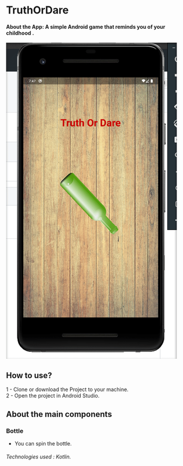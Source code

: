 # TruthOrDare
#### About the App: A simple Android game that reminds you of your childhood .

![TruthOrDare](https://github.com/ProgramadorLeandroSantos/TruthOrDare/blob/master/app/src/main/res/drawable/truthordare.gif)


## How to use?

1 - Clone or download the Project to your machine.<br/>
2 - Open the project in Android Studio.<br/>

## About the main components
### Bottle
* You can spin the bottle.

###### Technologies used : Kotlin.
